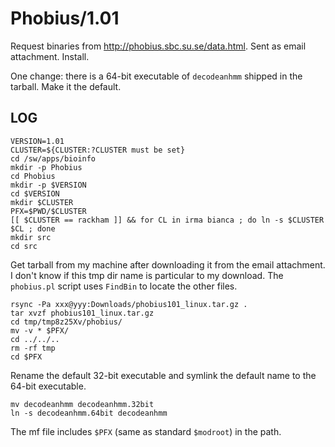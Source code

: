 Phobius/1.01
============

Request binaries from <http://phobius.sbc.su.se/data.html>.  Sent as email
attachment.  Install.

One change: there is a 64-bit executable of `decodeanhmm` shipped in the
tarball.  Make it the default.


LOG
---

    VERSION=1.01
    CLUSTER=${CLUSTER:?CLUSTER must be set}
    cd /sw/apps/bioinfo
    mkdir -p Phobius
    cd Phobius
    mkdir -p $VERSION
    cd $VERSION
    mkdir $CLUSTER
    PFX=$PWD/$CLUSTER
    [[ $CLUSTER == rackham ]] && for CL in irma bianca ; do ln -s $CLUSTER $CL ; done
    mkdir src
    cd src

Get tarball from my machine after downloading it from the email attachment.  I
don't know if this tmp dir name is particular to my download.  The `phobius.pl`
script uses `FindBin` to locate the other files.

    rsync -Pa xxx@yyy:Downloads/phobius101_linux.tar.gz .
    tar xvzf phobius101_linux.tar.gz
    cd tmp/tmp8z25Xv/phobius/
    mv -v * $PFX/
    cd ../../..
    rm -rf tmp
    cd $PFX

Rename the default 32-bit executable and symlink the default name to the 64-bit
executable.

    mv decodeanhmm decodeanhmm.32bit
    ln -s decodeanhmm.64bit decodeanhmm

The mf file includes `$PFX` (same as standard `$modroot`) in the path.

